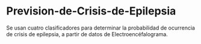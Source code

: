 # Prevision-de-Crisis-de-Epilepsia
Se usan cuatro clasificadores para determinar la probabilidad de ocurrencia de crisis de epilepsia, a partir de datos de Electroencéfalograma.
